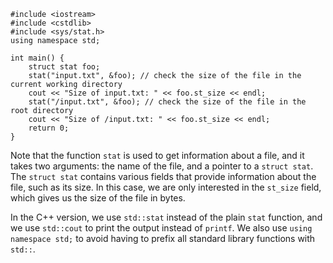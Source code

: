 ```
#include <iostream>
#include <cstdlib>
#include <sys/stat.h>
using namespace std;

int main() {
    struct stat foo;
    stat("input.txt", &foo); // check the size of the file in the current working directory
    cout << "Size of input.txt: " << foo.st_size << endl;
    stat("/input.txt", &foo); // check the size of the file in the root directory
    cout << "Size of /input.txt: " << foo.st_size << endl;
    return 0;
}
```
Note that the function `stat` is used to get information about a file, and it takes two arguments: the name of the file, and a pointer to a `struct stat`. The `struct stat` contains various fields that provide information about the file, such as its size. In this case, we are only interested in the `st_size` field, which gives us the size of the file in bytes.

In the C++ version, we use `std::stat` instead of the plain `stat` function, and we use `std::cout` to print the output instead of `printf`. We also use `using namespace std;` to avoid having to prefix all standard library functions with `std::`.
